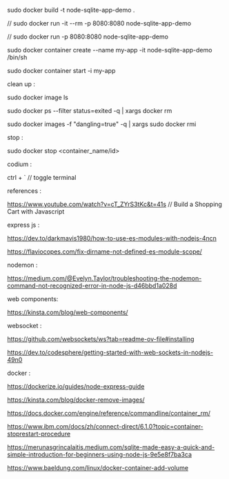 sudo docker build -t node-sqlite-app-demo .

// sudo docker run -it --rm -p 8080:8080 node-sqlite-app-demo 

// sudo docker run -p 8080:8080 node-sqlite-app-demo

sudo docker container create --name my-app -it node-sqlite-app-demo /bin/sh

sudo docker container start -i my-app

clean up :

sudo docker image ls 

sudo docker ps --filter status=exited -q | xargs docker rm

sudo docker images -f "dangling=true" -q | xargs sudo docker rmi

stop :

sudo docker stop <container_name/id>

codium :

ctrl + ` // toggle terminal


references :

https://www.youtube.com/watch?v=cT_ZYrS3tKc&t=41s  // Build a Shopping Cart with Javascript


express js :

https://dev.to/darkmavis1980/how-to-use-es-modules-with-nodejs-4ncn

https://flaviocopes.com/fix-dirname-not-defined-es-module-scope/

nodemon :

https://medium.com/@Evelyn.Taylor/troubleshooting-the-nodemon-command-not-recognized-error-in-node-js-d46bbd1a028d

web components:

https://kinsta.com/blog/web-components/

websocket :

https://github.com/websockets/ws?tab=readme-ov-file#installing

https://dev.to/codesphere/getting-started-with-web-sockets-in-nodejs-49n0

docker : 

https://dockerize.io/guides/node-express-guide

https://kinsta.com/blog/docker-remove-images/

https://docs.docker.com/engine/reference/commandline/container_rm/

https://www.ibm.com/docs/zh/connect-direct/6.1.0?topic=container-stoprestart-procedure

https://merunasgrincalaitis.medium.com/sqlite-made-easy-a-quick-and-simple-introduction-for-beginners-using-node-js-9e5e8f7ba3ca

https://www.baeldung.com/linux/docker-container-add-volume
